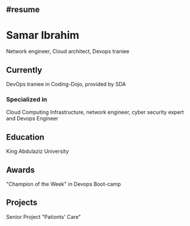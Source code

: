 #resume
---
# Samar Ibrahim
Network engineer, Cloud architect, Devops traniee


## Currently

DevOps traniee in Coding-Dojo, provided by SDA

### Specialized in

Cloud Computing Infrastructure,
network engineer,
cyber security expert and Devops Engineer



## Education

King Abdulaziz University



## Awards

"Champion of the Week" in Devops Boot-camp



## Projects
Senior Project "Pationts' Care"
